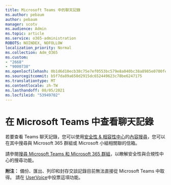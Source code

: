 ```yaml
---
title: Microsoft Teams 中的聊天記錄
ms.author: pebaum
author: pebaum
manager: scotv
ms.audience: Admin
ms.topic: article
ms.service: o365-administration
ROBOTS: NOINDEX, NOFOLLOW
localization_priority: Normal
ms.collection: Adm_O365
ms.custom:
- "2668"
- "9000738"
ms.openlocfilehash: 0b1d6d10ecb38c75e7ef0553bc579e8a040bc38a8985e0700fe011e72e5f8c8b
ms.sourcegitcommit: b5f7da89a650d2915dc652449623c78be6247175
ms.translationtype: MT
ms.contentlocale: zh-TW
ms.lasthandoff: 08/05/2021
ms.locfileid: "53949702"
---
```

# <a name="viewing-chat-history-in-microsoft-teams"></a>在 Microsoft Teams 中查看聊天記錄

若要查看 Teams 聊天記錄，您可以使用[安全性 & 相容性中心](https://sip.protection.office.com/insightdashboard)的[內容搜尋](https://sip.protection.office.com/contentsearchbeta?ContentOnly=1)，您可以在其中搜尋與 Microsoft 365 群組或 Microsoft 小組相關聯的信箱。 

請參閱[搜尋 Microsoft Teams 和 Microsoft 365 群組](https://docs.microsoft.com/microsoft-365/compliance/content-search)，以瞭解安全性與合規性中心的搜尋功能。 

**附注：** 備份、匯出、列印和封存交談記錄目前無法直接從 Microsoft Teams 中取得。 請在 [UserVoice](https://microsoftteams.uservoice.com/forums/555103-public/suggestions/16982542-backup-export-printing-archive-options?page=2&per_page=20)中投票這項功能。 